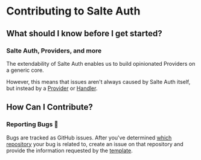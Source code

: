 # Contributing to Salte Auth

## What should I know before I get started?

### Salte Auth, Providers, and more

The extendability of Salte Auth enables us to build opinionated Providers on a generic core.

However, this means that issues aren't always caused by Salte Auth itself, but instead by a [Provider](https://salte-auth.gitbook.io/salte-auth/extending/providers) or [Handler](https://salte-auth.gitbook.io/salte-auth/extending/handler).

## How Can I Contribute?

### Reporting Bugs 🐛

Bugs are tracked as GitHub issues. After you've determined [which repository](#salte-auth-providers-and-more) your bug is related to, create an issue on that repository and provide the information requested by the [template](https://github.com/salte-auth/salte-auth/blob/main/ISSUE_TEMPLATE.md).

<!-- TODO: ## Your First Code Contribution -->

